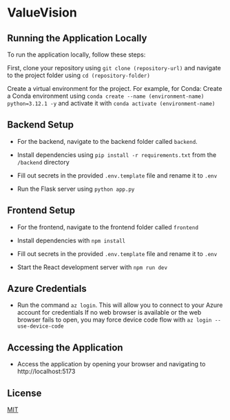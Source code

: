 # ValueVision

## Running the Application Locally

To run the application locally, follow these steps:

First, clone your repository using ```git clone (repository-url)``` and navigate to the project folder using ```cd (repository-folder)``` 

Create a virtual environment for the project. For example, for Conda: Create a Conda environment using ```conda create --name (environment-name) python=3.12.1 -y``` and activate it with ```conda activate (environment-name)``` 

## Backend Setup

- For the backend, navigate to the backend folder called ```backend```. 

- Install dependencies using ```pip install -r requirements.txt``` from the ```/backend``` directory

- Fill out secrets in the provided ```.env.template``` file and rename it to ```.env```

- Run the Flask server using ```python app.py``` 


## Frontend Setup

- For the frontend, navigate to the frontend folder called ```frontend``` 

- Install dependencies with ```npm install``` 

- Fill out secrets in the provided ```.env.template``` file and rename it to ```.env```

- Start the React development server with ```npm run dev``` 

## Azure Credentials

- Run the command ```az login```. This will allow you to connect to your Azure account for credentials
If no web browser is available or the web browser fails to open, you may force device code flow with ```az login --use-device-code```

## Accessing the Application

- Access the application by opening your browser and navigating to http://localhost:5173 

## License

[MIT](https://choosealicense.com/licenses/mit/)